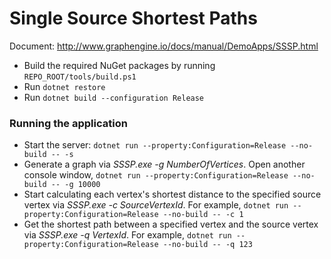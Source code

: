 # Single Source Shortest Paths

Document: http://www.graphengine.io/docs/manual/DemoApps/SSSP.html

- Build the required NuGet packages by running `REPO_ROOT/tools/build.ps1`
- Run `dotnet restore`
- Run `dotnet build --configuration Release`

### Running the application

* Start the server: `dotnet run --property:Configuration=Release --no-build -- -s`
* Generate a graph via _SSSP.exe -g NumberOfVertices_. Open another console window, `dotnet run --property:Configuration=Release --no-build -- -g 10000`
* Start calculating each vertex's shortest distance to the specified source vertex via _SSSP.exe -c SourceVertexId_. For example, `dotnet run --property:Configuration=Release --no-build -- -c 1`
* Get the shortest path between a specified vertex and the source vertex via _SSSP.exe -q VertexId_. For example, `dotnet run --property:Configuration=Release --no-build -- -q 123`
